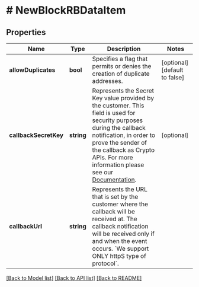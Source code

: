 # # NewBlockRBDataItem

## Properties

Name | Type | Description | Notes
------------ | ------------- | ------------- | -------------
**allowDuplicates** | **bool** | Specifies a flag that permits or denies the creation of duplicate addresses. | [optional] [default to false]
**callbackSecretKey** | **string** | Represents the Secret Key value provided by the customer. This field is used for security purposes during the callback notification, in order to prove the sender of the callback as Crypto APIs. For more information please see our [Documentation](https://project-2a14af.doxify.ai/v-1.2023-04-25-105/RESTapis/general-information/callbacks#callback-security). | [optional]
**callbackUrl** | **string** | Represents the URL that is set by the customer where the callback will be received at. The callback notification will be received only if and when the event occurs. &#x60;We support ONLY httpS type of protocol&#x60;. |

[[Back to Model list]](../../README.md#models) [[Back to API list]](../../README.md#endpoints) [[Back to README]](../../README.md)
